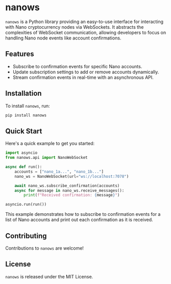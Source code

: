 # nanows

`nanows` is a Python library providing an easy-to-use interface for interacting with Nano cryptocurrency nodes via WebSockets. It abstracts the complexities of WebSocket communication, allowing developers to focus on handling Nano node events like account confirmations.

## Features

- Subscribe to confirmation events for specific Nano accounts.
- Update subscription settings to add or remove accounts dynamically.
- Stream confirmation events in real-time with an asynchronous API.

## Installation

To install `nanows`, run:

```bash
pip install nanows
```

## Quick Start

Here's a quick example to get you started:

```python
import asyncio
from nanows.api import NanoWebSocket

async def run():
    accounts = ["nano_1a...", "nano_1b..."]
    nano_ws = NanoWebSocket(url="ws://localhost:7078")

    await nano_ws.subscribe_confirmation(accounts)
    async for message in nano_ws.receive_messages():
        print(f"Received confirmation: {message}")

asyncio.run(run())
```

This example demonstrates how to subscribe to confirmation events for a list of Nano accounts and print out each confirmation as it is received.


## Contributing

Contributions to `nanows` are welcome! 

## License

`nanows` is released under the MIT License.